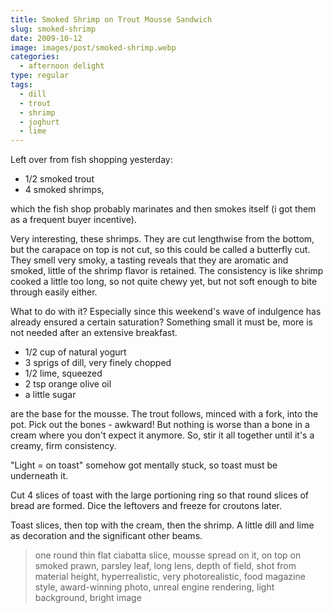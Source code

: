 ```yaml
---
title: Smoked Shrimp on Trout Mousse Sandwich
slug: smoked-shrimp
date: 2009-10-12
image: images/post/smoked-shrimp.webp
categories: 
  - afternoon delight
type: regular
tags: 
  - dill
  - trout
  - shrimp
  - joghurt
  - lime
---
```


Left over from fish shopping yesterday: 

* 1/2 smoked trout 
* 4 smoked shrimps, 

which the fish shop probably marinates and then smokes itself (i got them as a frequent buyer incentive).

Very interesting, these shrimps. They are cut lengthwise from the bottom, but the carapace on top is not cut, so this could be called a butterfly cut. They smell very smoky, a tasting reveals that they are aromatic and smoked, little of the shrimp flavor is retained. The consistency is like shrimp cooked a little too long, so not quite chewy yet, but not soft enough to bite through easily either.

What to do with it? Especially since this weekend's wave of indulgence has already ensured a certain saturation? Something small it must be, more is not needed after an extensive breakfast.

* 1/2 cup of natural yogurt
* 3 sprigs of dill, very finely chopped
* 1/2 lime, squeezed 
* 2 tsp orange olive oil 
* a little sugar

are the base for the mousse. The trout follows, minced with a fork, into the pot. Pick out the bones - awkward! But nothing is worse than a bone in a cream where you don't expect it anymore. So, stir it all together until it's a creamy, firm consistency.

"Light = on toast" somehow got mentally stuck, so toast must be underneath it.

Cut 4 slices of toast with the large portioning ring so that round slices of bread are formed. Dice the leftovers and freeze for croutons later.

Toast slices, then top with the cream, then the shrimp. A little dill and lime as decoration and the significant other beams.

> one round thin flat ciabatta slice, mousse spread on it, on top on smoked prawn, parsley leaf, long lens, depth of field, shot from material height, hyperrealistic, very photorealistic, food magazine style, award-winning photo, unreal engine rendering, light background, bright image